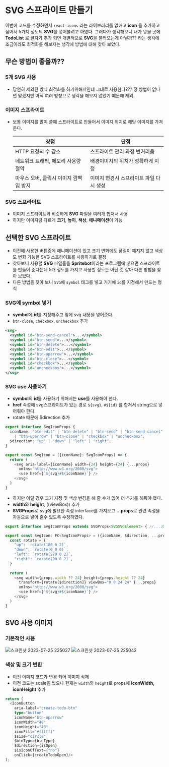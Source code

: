 # SVG 스프라이트 만들기

이번에 코드를 수정하면서 `react-icons` 라는 라이브러리를 없애고 **icon** 을 추가하고 싶어서 5가지 정도의 **SVG**를 넣어볼려고 하였다.
그러다가 생각해보니 내가 넣을 곳에 **TodoList** 로 글자가 추가 되면 개별적으로 **SVG**을 불러오는게 아닐까?? 라는 생각에 조금이라도 최적화를 해보자는 생각에 방법에 대해 찾아 보았다.

## 무슨 방법이 좋을까??

### 5개 SVG 사용

- 당연히 제외된 방식 최적화를 하기위해서인데 그대로 사용한다??? 정 방법이 없다면 맞겠지만 아직 여러 방향으로 생각을 해보지 않았기 떄문에 제외.

### 이미지 스프라이트

- 보통 이미지를 많이 쓸떄 스프라이트로 만들어서 이미지 위치로 해당 이미지를 가져온다.  

  |장점|단점|
  |---|---|
  |HTTP 요청의 수 감소|스프라이트 관리 과정 번거러움|
  |네트워크 트래픽, 메모리 사용량 절약|배경이미지의 위치가 정확하게 지정|
  |마우스 오버, 클릭시 이미지 깜빡임 방지|이미지 변경시 스프라이트 파일 다시 생성|

### SVG 스프라이트

- 이미지 스프라이트와 비슷하게 **SVG** 파일을 여러개 합쳐서 사용
- 하지만 이미지랑 다르게 **크기**, **높이**, **색상**, **애니메이션**이 가능

## 선택한 SVG 스프라이트

- 이전에 사용한 버튼중에 애니메이션이 있고 크기 변화에도 품질이 꺠지지 않고 색상도 변화 가능한 SVG 스프라이트를 사용하기로 결정
- 찾아보니 사용할 **SVG** 파일들을 **Spritebot**이라는 프로그램에 넣으면 스프라이트를 만들어 준다는데 5개 정도를 가지고 사용할 정도는 아닌 것 같아 다른 방법을 찾아 보았다.
- 다른 방법을 찾아 보니 `SVG`에 `symbol` 태그를 넣고 거기에 `id`를 지정해서 만드는 형식

### SVG에 symbol 넣기

- **symbol**에 **id**를 지정해주고 앞에 svg 내용을 넣어준다.
- `btn-close`, `checkbox`, `uncheckbox` 추가

```xml
<svg>
  <symbol id="btn-send-cancel">...</symbol>
  <symbol id="btn-send">...</symbol>
  <symbol id="btn-delete">...</symbol>
  <symbol id="btn-edit">...</symbol>
  <symbol id="btn-uparrow">...</symbol>
  <symbol id="btn-close">...</symbol>
  <symbol id="checkbox">...</symbol>
  <symbol id="uncheckbox">...</symbol>
</svg>
```

### SVG use 사용하기

- **symbol**의 **id**를 사용하기 위해서는 **use**를 사용해야 한다.
- **href** 속성에 svg스프라이트가 있는 경로 `${svg}`, `#${id}` 를 합쳐서 string으로 넣어줘야 한다.
- rotate 때문에 $direction 추가

```typescript
export interface SvgIconProps {
  iconName: "btn-edit" | "btn-delete" | "btn-send" | "btn-send-cancel"
    | "btn-uparrow" | "btn-close" | "checkbox" | "uncheckbox";
  $direction: "up" | "down" | "left" | "right";
}

export const SvgIcon = ({iconName}: SvgIconProps) => {
  return (
    <svg aria-label={iconName} width={24} height={24} {...props}
      xmlns="http://www.w3.org/2000/svg">
      <use href={`${svg}#${iconName}`} />
    </svg>
  )
}
```

- 하지만 이럴 경우 크기 지정 및 색상 변경을 해 줄 수가 없어 더 추가를 해줘야 했다.
- **width**와 **height**, ((viewBox)) 추가
- **SVGProps**로 svg에 필요한 속성 interface를 가져오고 **...prop**s로 관련 속성을 자동으로 넣어 줄수 있도록 수정하였다.

```typescript
export interface SvgIconProps extends SVGProps<SVGSVGElement> { //...생략 }

export const SvgIcon: FC<SvgIconProps> = ({iconName, $direction, ...props}) => {
  const rotate = {
    "up": `rotate(180 0 2)`,
    "down": `rotate(0 0 0)`,
    "left": `rotate(270 0 2)`,
    "right": `rotate(90 0 2)`,
  }
  
  return (
    <svg width={props.width ?? 24} height={props.height ?? 24}
      transform={rotate[$direction]} viewBox="0 0 24 24" {...props}
      xmlns="http://www.w3.org/2000/svg">
      <use href={`${svg}#${iconName}`} />
    </svg>
  )
}
```

## SVG 사용 이미지

### 기본적인 사용

![스크린샷 2023-07-25 225027](https://github.com/codingjwp/mindpalace/assets/113403155/6d1a8605-f026-40b0-ba83-1604acc94956)
![스크린샷 2023-07-25 225042](https://github.com/codingjwp/mindpalace/assets/113403155/2155080c-6343-49be-aebc-af3d3c4c6740)

### 색상 및 크기 변환

- 이전 이미지 코드가 변경 되어 이미지 삭제
- 이전 코드는 scale을 썼으나 현재는 `width`와 `height`로 props에 **iconWidth, iconHeight** 추가

```typescript
return (
  <IconButton 
    aria-label="create-todo-btn"
    type="button"
    iconName="btn-uparrow"
    iconWidth="48"
    iconHeight="48"
    iconFill="#ffffff"
    $size="circle"
    $btnType={btnType}
    $direction={isOpen}
    $isIconOfText={"no"}
    onClick={createTodoOpen}/>
);
```
